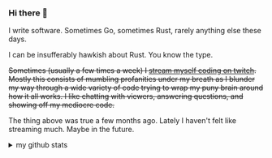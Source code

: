 ### Hi there 👋

I write software. Sometimes Go, sometimes Rust, rarely anything else these days.

I can be insufferably hawkish about Rust. You know the type.

~~Sometimes (usually a few times a week) I [stream myself coding on twitch](https://twitch.tv/uuayn). Mostly this consists of mumbling profanities under my breath as I blunder my way through a wide variety of code trying to wrap my puny brain around how it all works. I like chatting with viewers, answering questions, and showing off my mediocre code.~~

The thing above was true a few months ago. Lately I haven't felt like streaming much. Maybe in the future.

<!--
**waynr/waynr** is a ✨ _special_ ✨ repository because its `README.md` (this file) appears on your GitHub profile.

Here are some ideas to get you started:

- 🔭 I’m currently working on ...
- 🌱 I’m currently learning ...
- 👯 I’m looking to collaborate on ...
- 🤔 I’m looking for help with ...
- 💬 Ask me about ...
- 📫 How to reach me: ...
- 😄 Pronouns: ...
- ⚡ Fun fact: ...
-->

<details>
  <summary>my github stats</summary>
<p align="center">
<a href="https://github.com/waynr">
  <img height="180em" src="https://github-readme-stats-eight-theta.vercel.app/api?username=waynr&show_icons=true&theme=algolia&include_all_commits=true&count_private=true"/>
  <img height="180em" src="https://github-readme-stats-eight-theta.vercel.app/api/top-langs/?hide=python,logos&username=waynr&layout=compact&langs_count=8&theme=algolia"/>
</a>
</p>
</details>
